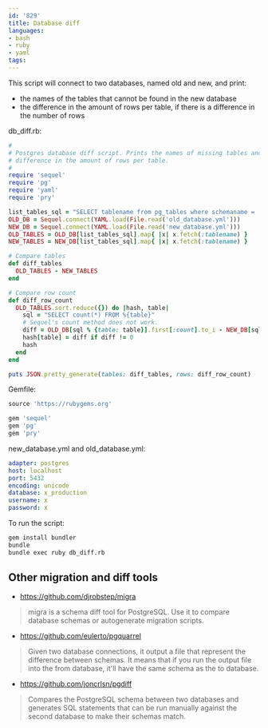 ```yaml
---
id: '829'
title: Database diff
languages:
- bash
- ruby
- yaml
tags:
---
```

This script will connect to two databases, named old and new, and print:
- the names of the tables that cannot be found in the new database
- the difference in the amount of rows per table, if there is a difference in the number of rows

db_diff.rb:
```ruby
#
# Postgres database diff script. Prints the names of missing tables and the
# difference in the amount of rows per table.
#
require 'sequel'
require 'pg'
require 'yaml'
require 'pry'

list_tables_sql = "SELECT tablename from pg_tables where schemaname = 'public';"
OLD_DB = Sequel.connect(YAML.load(File.read('old_database.yml')))
NEW_DB = Sequel.connect(YAML.load(File.read('new_database.yml')))
OLD_TABLES = OLD_DB[list_tables_sql].map{ |x| x.fetch(:tablename) }
NEW_TABLES = NEW_DB[list_tables_sql].map{ |x| x.fetch(:tablename) }

# Compare tables
def diff_tables
  OLD_TABLES - NEW_TABLES
end

# Compare row count
def diff_row_count
  OLD_TABLES.sort.reduce({}) do |hash, table|
    sql = "SELECT count(*) FROM %{table}"
    # Sequel's count method does not work.
    diff = OLD_DB[sql % {table: table}].first[:count].to_i - NEW_DB[sql % {table: table}].first[:count].to_i
    hash[table] = diff if diff != 0
    hash
  end
end

puts JSON.pretty_generate(tables: diff_tables, rows: diff_row_count)
```

Gemfile:
```ruby
source 'https://rubygems.org'

gem 'sequel'
gem 'pg'
gem 'pry'
```

new_database.yml and old_database.yml:
```yaml
adapter: postgres
host: localhost
port: 5432
encoding: unicode
database: x_production
username: x
password: x
```

To run the script:

```bash
gem install bundler
bundle
bundle exec ruby db_diff.rb
```


## Other migration and diff tools

- https://github.com/djrobstep/migra

> migra is a schema diff tool for PostgreSQL. Use it to compare database schemas or autogenerate migration scripts.

- https://github.com/eulerto/pgquarrel

> Given two database connections, it output a file that represent the difference between schemas. It means that if you run the output file into the from database, it'll have the same schema as the to database.

- https://github.com/joncrlsn/pgdiff

> Compares the PostgreSQL schema between two databases and generates SQL statements that can be run manually against the second database to make their schemas match.

